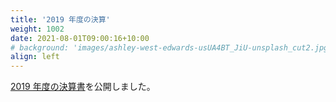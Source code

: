 ```yaml
---
title: '2019 年度の決算'
weight: 1002
date: 2021-08-01T09:00:16+10:00
# background: 'images/ashley-west-edwards-usUA4BT_JiU-unsplash_cut2.jpg'
align: left
---
```



[2019 年度の決算書](https://github.com/oshw-tokyo/financial-results/blob/main/financial-results/2019-financial-results-zeroidea.pdf)を公開しました。


